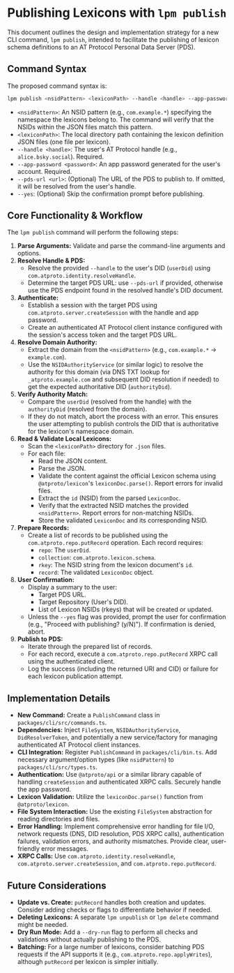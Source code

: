 # Publishing Lexicons with `lpm publish`

This document outlines the design and implementation strategy for a new CLI command, `lpm publish`, intended to facilitate the publishing of lexicon schema definitions to an AT Protocol Personal Data Server (PDS).

## Command Syntax

The proposed command syntax is:

```bash
lpm publish <nsidPattern> <lexiconPath> --handle <handle> --app-password <password> [--pds-url <url>] [--yes]
```

*   `<nsidPattern>`: An NSID pattern (e.g., `com.example.*`) specifying the namespace the lexicons belong to. The command will verify that the NSIDs within the JSON files match this pattern.
*   `<lexiconPath>`: The local directory path containing the lexicon definition JSON files (one file per lexicon).
*   `--handle <handle>`: The user's AT Protocol handle (e.g., `alice.bsky.social`). Required.
*   `--app-password <password>`: An app password generated for the user's account. Required.
*   `--pds-url <url>`: (Optional) The URL of the PDS to publish to. If omitted, it will be resolved from the user's handle.
*   `--yes`: (Optional) Skip the confirmation prompt before publishing.

## Core Functionality & Workflow

The `lpm publish` command will perform the following steps:

1.  **Parse Arguments:** Validate and parse the command-line arguments and options.
2.  **Resolve Handle & PDS:**
    *   Resolve the provided `--handle` to the user's DID (`userDid`) using `com.atproto.identity.resolveHandle`.
    *   Determine the target PDS URL: use `--pds-url` if provided, otherwise use the PDS endpoint found in the resolved handle's DID document.
3.  **Authenticate:**
    *   Establish a session with the target PDS using `com.atproto.server.createSession` with the handle and app password.
    *   Create an authenticated AT Protocol client instance configured with the session's access token and the target PDS URL.
4.  **Resolve Domain Authority:**
    *   Extract the domain from the `<nsidPattern>` (e.g., `com.example.*` -> `example.com`).
    *   Use the `NSIDAuthorityService` (or similar logic) to resolve the authority for this domain (via DNS TXT lookup for `_atproto.example.com` and subsequent DID resolution if needed) to get the expected authoritative DID (`authorityDid`).
5.  **Verify Authority Match:**
    *   Compare the `userDid` (resolved from the handle) with the `authorityDid` (resolved from the domain).
    *   If they do not match, abort the process with an error. This ensures the user attempting to publish controls the DID that is authoritative for the lexicon's namespace domain.
6.  **Read & Validate Local Lexicons:**
    *   Scan the `<lexiconPath>` directory for `.json` files.
    *   For each file:
        *   Read the JSON content.
        *   Parse the JSON.
        *   Validate the content against the official Lexicon schema using `@atproto/lexicon`'s `lexiconDoc.parse()`. Report errors for invalid files.
        *   Extract the `id` (NSID) from the parsed `LexiconDoc`.
        *   Verify that the extracted NSID matches the provided `<nsidPattern>`. Report errors for non-matching NSIDs.
        *   Store the validated `LexiconDoc` and its corresponding NSID.
7.  **Prepare Records:**
    *   Create a list of records to be published using the `com.atproto.repo.putRecord` operation. Each record requires:
        *   `repo`: The `userDid`.
        *   `collection`: `com.atproto.lexicon.schema`.
        *   `rkey`: The NSID string from the lexicon document's `id`.
        *   `record`: The validated `LexiconDoc` object.
8.  **User Confirmation:**
    *   Display a summary to the user:
        *   Target PDS URL.
        *   Target Repository (User's DID).
        *   List of Lexicon NSIDs (rkeys) that will be created or updated.
    *   Unless the `--yes` flag was provided, prompt the user for confirmation (e.g., "Proceed with publishing? (y/N)"). If confirmation is denied, abort.
9.  **Publish to PDS:**
    *   Iterate through the prepared list of records.
    *   For each record, execute a `com.atproto.repo.putRecord` XRPC call using the authenticated client.
    *   Log the success (including the returned URI and CID) or failure for each lexicon publication attempt.

## Implementation Details

*   **New Command:** Create a `PublishCommand` class in `packages/cli/src/commands.ts`.
*   **Dependencies:** Inject `FileSystem`, `NSIDAuthorityService`, `DidResolverToken`, and potentially a new service/factory for managing authenticated AT Protocol client instances.
*   **CLI Integration:** Register `PublishCommand` in `packages/cli/bin.ts`. Add necessary argument/option types (like `nsidPattern`) to `packages/cli/src/types.ts`.
*   **Authentication:** Use `@atproto/api` or a similar library capable of handling `createSession` and authenticated XRPC calls. Securely handle the app password.
*   **Lexicon Validation:** Utilize the `lexiconDoc.parse()` function from `@atproto/lexicon`.
*   **File System Interaction:** Use the existing `FileSystem` abstraction for reading directories and files.
*   **Error Handling:** Implement comprehensive error handling for file I/O, network requests (DNS, DID resolution, PDS XRPC calls), authentication failures, validation errors, and authority mismatches. Provide clear, user-friendly error messages.
*   **XRPC Calls:** Use `com.atproto.identity.resolveHandle`, `com.atproto.server.createSession`, and `com.atproto.repo.putRecord`.

## Future Considerations

*   **Update vs. Create:** `putRecord` handles both creation and updates. Consider adding checks or flags to differentiate behavior if needed.
*   **Deleting Lexicons:** A separate `lpm unpublish` or `lpm delete` command might be needed.
*   **Dry Run Mode:** Add a `--dry-run` flag to perform all checks and validations without actually publishing to the PDS.
*   **Batching:** For a large number of lexicons, consider batching PDS requests if the API supports it (e.g., `com.atproto.repo.applyWrites`), although `putRecord` per lexicon is simpler initially.
